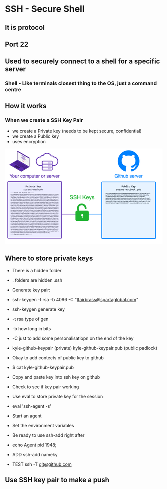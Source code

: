 # SSH - Secure Shell

## It is protocol
## Port 22
## Used to securely connect to a shell for a specific server

### Shell - Like terminals closest thing to the OS, just a command centre

## How it works
### When we create a SSH Key Pair
- we create a Private key (needs to be kept secure, confidential)
- we create a Public key
- uses encryption

![](/images/ssh_keypair.PNG)

## Where to store private keys
- There is a hidden folder
- . folders are hidden .ssh
- Generate key pair:
- ssh-keygen -t rsa -b 4096 -C "lfairbrass@spartaglobal.com"
- ssh-keygen generate key
- -t rsa type of gen
- -b how long in bits
- -C just to add some personalisatiopn on the end of the key
- kyle-github-keypair (private)  kyle-github-keypair.pub (public padlock)
- Okay to add contects of public key to github
- $ cat kyle-github-keypair.pub
- Copy and paste key into ssh key on github
- Check to see if key pair working
- Use eval to store private key for the session
- eval 'ssh-agent -s'
- Start an agent

- Set the environment variables

- Be ready to use ssh-add right after

- echo Agent pid 1948;
- ADD ssh-add nameky
- TEST ssh -T git@github.com
## Use SSH key pair to make a push